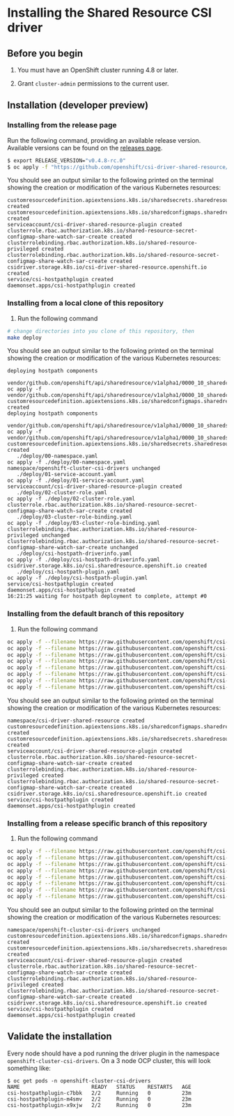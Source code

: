 # Installing the Shared Resource CSI driver

## Before you begin

1. You must have an OpenShift cluster running 4.8 or later.

1. Grant `cluster-admin` permissions to the current user.

## Installation (developer preview)

### Installing from the release page

Run the following command, providing an available release version.
Available versions can be found on the [releases page](https://github.com/openshift/csi-driver-shared-resource/releases).

```bash
$ export RELEASE_VERSION="v0.4.8-rc.0"
$ oc apply -f "https://github.com/openshift/csi-driver-shared-resource/releases/download/${RELEASE_VERSION}/release.yaml"
```

You should see an output similar to the following printed on the terminal showing the creation or modification of the various
Kubernetes resources:

```shell
customresourcedefinition.apiextensions.k8s.io/sharedsecrets.sharedresource.openshift.io created
customresourcedefinition.apiextensions.k8s.io/sharedconfigmaps.sharedresource.openshift.io created
serviceaccount/csi-driver-shared-resource-plugin created
clusterrole.rbac.authorization.k8s.io/shared-resource-secret-configmap-share-watch-sar-create created
clusterrolebinding.rbac.authorization.k8s.io/shared-resource-privileged created
clusterrolebinding.rbac.authorization.k8s.io/shared-resource-secret-configmap-share-watch-sar-create created
csidriver.storage.k8s.io/csi-driver-shared-resource.openshift.io created
service/csi-hostpathplugin created
daemonset.apps/csi-hostpathplugin created
```

### Installing from a local clone of this repository

1. Run the following command

```bash
# change directories into you clone of this repository, then
make deploy
```

You should see an output similar to the following printed on the terminal showing the creation or modification of the various
Kubernetes resources:

```shell
deploying hostpath components
   vendor/github.com/openshift/api/sharedresource/v1alpha1/0000_10_sharedconfigmap.crd.yaml
oc apply -f vendor/github.com/openshift/api/sharedresource/v1alpha1/0000_10_sharedconfigmap.crd.yaml
customresourcedefinition.apiextensions.k8s.io/sharedconfigmaps.sharedresource.openshift.io created
deploying hostpath components
   vendor/github.com/openshift/api/sharedresource/v1alpha1/0000_10_sharedsecret.crd.yaml
oc apply -f vendor/github.com/openshift/api/sharedresource/v1alpha1/0000_10_sharedsecret.crd.yaml
customresourcedefinition.apiextensions.k8s.io/sharedsecrets.sharedresource.openshift.io created
   ./deploy/00-namespace.yaml
oc apply -f ./deploy/00-namespace.yaml
namespace/openshift-cluster-csi-drivers unchanged
   ./deploy/01-service-account.yaml
oc apply -f ./deploy/01-service-account.yaml
serviceaccount/csi-driver-shared-resource-plugin created
   ./deploy/02-cluster-role.yaml
oc apply -f ./deploy/02-cluster-role.yaml
clusterrole.rbac.authorization.k8s.io/shared-resource-secret-configmap-share-watch-sar-create created
   ./deploy/03-cluster-role-binding.yaml
oc apply -f ./deploy/03-cluster-role-binding.yaml
clusterrolebinding.rbac.authorization.k8s.io/shared-resource-privileged unchanged
clusterrolebinding.rbac.authorization.k8s.io/shared-resource-secret-configmap-share-watch-sar-create unchanged
   ./deploy/csi-hostpath-driverinfo.yaml
oc apply -f ./deploy/csi-hostpath-driverinfo.yaml
csidriver.storage.k8s.io/csi.sharedresource.openshift.io created
   ./deploy/csi-hostpath-plugin.yaml
oc apply -f ./deploy/csi-hostpath-plugin.yaml
service/csi-hostpathplugin created
daemonset.apps/csi-hostpathplugin created
16:21:25 waiting for hostpath deployment to complete, attempt #0
```

### Installing from the default branch of this repository

1. Run the following command

```bash
oc apply -f --filename https://raw.githubusercontent.com/openshift/csi-driver-shared-resource/master/deploy/00-namespace.yaml
oc apply -f --filename https://raw.githubusercontent.com/openshift/csi-driver-shared-resource/master/vendor/github.com/openshift/api/sharedresource/v1alpha1/0000_10_sharedconfigmap.crd.yaml
oc apply -f --filename https://raw.githubusercontent.com/openshift/csi-driver-shared-resource/master/vendor/github.com/openshift/api/sharedresource/v1alpha1/0000_10_sharedsecret.crd.yaml
oc apply -f --filename https://raw.githubusercontent.com/openshift/csi-driver-shared-resource/master/deploy/01-service-account.yaml 
oc apply -f --filename https://raw.githubusercontent.com/openshift/csi-driver-shared-resource/master/deploy/02-cluster-role.yaml
oc apply -f --filename https://raw.githubusercontent.com/openshift/csi-driver-shared-resource/master/deploy/03-cluster-role-binding.yaml
oc apply -f --filename https://raw.githubusercontent.com/openshift/csi-driver-shared-resource/master/deploy/csi-hostpath-driverinfo.yaml
oc apply -f --filename https://raw.githubusercontent.com/openshift/csi-driver-shared-resource/master/deploy/csi-hostpath-plugin.yaml 
```

You should see an output similar to the following printed on the terminal showing the creation or modification of the various
Kubernetes resources:

```shell
namespace/csi-driver-shared-resource created
customresourcedefinition.apiextensions.k8s.io/sharedconfigmaps.sharedresource.openshift.io created
customresourcedefinition.apiextensions.k8s.io/sharedsecrets.sharedresource.openshift.io created
serviceaccount/csi-driver-shared-resource-plugin created
clusterrole.rbac.authorization.k8s.io/shared-resource-secret-configmap-share-watch-sar-create created
clusterrolebinding.rbac.authorization.k8s.io/shared-resource-privileged created
clusterrolebinding.rbac.authorization.k8s.io/shared-resource-secret-configmap-share-watch-sar-create created
csidriver.storage.k8s.io/csi.sharedresource.openshift.io created
service/csi-hostpathplugin created
daemonset.apps/csi-hostpathplugin created
```


### Installing from a release specific branch of this repository

1. Run the following command

```bash
oc apply -f --filename https://raw.githubusercontent.com/openshift/csi-driver-shared-resource/release-4.10/deploy/00-namespace.yaml
oc apply -f --filename https://raw.githubusercontent.com/openshift/csi-driver-shared-resource/release-4.10/vendor/github.com/openshift/api/sharedresource/v1alpha1/0000_10_sharedconfigmap.crd.yaml
oc apply -f --filename https://raw.githubusercontent.com/openshift/csi-driver-shared-resource/release-4.10/vendor/github.com/openshift/api/sharedresource/v1alpha1/0000_10_sharedsecret.crd.yaml
oc apply -f --filename https://raw.githubusercontent.com/openshift/csi-driver-shared-resource/release-4.10/deploy/01-service-account.yaml 
oc apply -f --filename https://raw.githubusercontent.com/openshift/csi-driver-shared-resource/release-4.10/deploy/02-cluster-role.yaml
oc apply -f --filename https://raw.githubusercontent.com/openshift/csi-driver-shared-resource/release-4.10/deploy/03-cluster-role-binding.yaml
oc apply -f --filename https://raw.githubusercontent.com/openshift/csi-driver-shared-resource/release-4.10/deploy/csi-hostpath-driverinfo.yaml
oc apply -f --filename https://raw.githubusercontent.com/openshift/csi-driver-shared-resource/release-4.10/deploy/csi-hostpath-plugin.yaml 
```

You should see an output similar to the following printed on the terminal showing the creation or modification of the various
Kubernetes resources:

```shell
namespace/openshift-cluster-csi-drivers unchanged
customresourcedefinition.apiextensions.k8s.io/sharedconfigmaps.sharedresource.openshift.io created
customresourcedefinition.apiextensions.k8s.io/sharedsecrets.sharedresource.openshift.io created
serviceaccount/csi-driver-shared-resource-plugin created
clusterrole.rbac.authorization.k8s.io/shared-resource-secret-configmap-share-watch-sar-create created
clusterrolebinding.rbac.authorization.k8s.io/shared-resource-privileged created
clusterrolebinding.rbac.authorization.k8s.io/shared-resource-secret-configmap-share-watch-sar-create created
csidriver.storage.k8s.io/csi.sharedresource.openshift.io created
service/csi-hostpathplugin created
daemonset.apps/csi-hostpathplugin created
```


## Validate the installation

Every node should have a pod running the driver plugin in the namespace `openshift-cluster-csi-drivers`.
On a 3 node OCP cluster, this will look something like:

```shell
$ oc get pods -n openshift-cluster-csi-drivers
NAME                       READY   STATUS    RESTARTS   AGE
csi-hostpathplugin-c7bbk   2/2     Running   0          23m
csi-hostpathplugin-m4smv   2/2     Running   0          23m
csi-hostpathplugin-x9xjw   2/2     Running   0          23m
```

